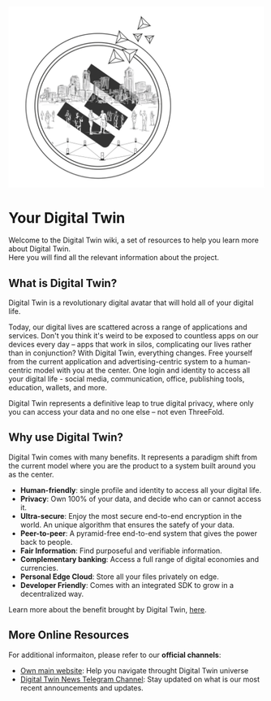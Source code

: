 ![](img/digital_twin_intro.png)

# Your Digital Twin

Welcome to the Digital Twin wiki, a set of resources to help you learn more about Digital Twin.
<br>
Here you will find all the relevant information about the project.

## What is Digital Twin?

Digital Twin is a revolutionary digital avatar that will hold all of your digital life.

Today, our digital lives are scattered across a range of applications and services. Don't you think it's weird to be exposed to countless apps on our devices every day – apps that work in silos, complicating our lives rather than in conjunction? With Digital Twin, everything changes. Free yourself from the current application and advertising-centric system to a human-centric model with you at the center. One login and identity to access all your digital life - social media, communication, office, publishing tools, education, wallets, and more.

Digital Twin represents a definitive leap to true digital privacy, where only you can access your data and no one else – not even ThreeFold.

## Why use Digital Twin?

Digital Twin comes with many benefits. It represents a paradigm shift from the current model where you are the product to a system built around you as the center.

- **Human-friendly**: single profile and identity to access all your digital life.
- **Privacy**: Own 100% of your data, and decide who can or cannot access it.
- **Ultra-secure**: Enjoy the most secure end-to-end encryption in the world. An unique algorithm that ensures the satefy of your data. 
- **Peer-to-peer**: A pyramid-free end-to-end system that gives the power back to people.
- **Fair Information**: Find purposeful and verifiable information.
- **Complementary banking**: Access a full range of digital economies and currencies.
- **Personal Edge Cloud**: Store all your files privately on edge.
- **Developer Friendly**: Comes with an integrated SDK to grow in a decentralized way.

Learn more about the benefit brought by Digital Twin, [here](benefits).


 ## More Online Resources

 For additional informaiton, please refer to our **official channels**:
 - [Own main website](https://mydigitaltwin.io/): Help you navigate throught Digital Twin universe
 - [Digital Twin News Telegram Channel](https://t.me/joinchat/JnJfqY9tfAU1NTY0): Stay updated on what is our most recent announcements and updates.

